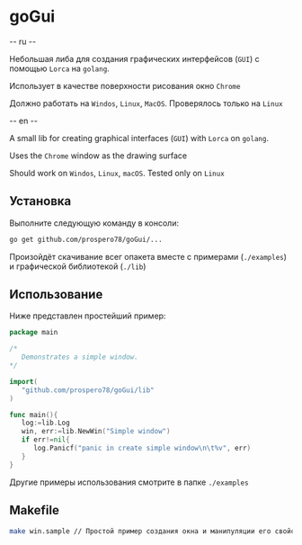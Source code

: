 # goGui

-- ru --

Небольшая либа для создания графических интерфейсов (`GUI`) с помощью `Lorca` на `golang`.

Использует в качестве поверхности рисования окно `Chrome`

Должно работать на `Windos`, `Linux`, `MacOS`. Проверялось только на `Linux`

-- en --

A small lib for creating graphical interfaces (`GUI`) with `Lorca` on `golang`.

Uses the `Chrome` window as the drawing surface

Should work on `Windos`, `Linux`, `macOS`. Tested only on `Linux`

## Установка

Выполните следующую команду в консоли:

```bash
go get github.com/prospero78/goGui/...
```

Произойдёт скачивание всег опакета вместе с примерами (`./examples`) и графической библиотекой (`./lib`)

## Использование

Ниже представлен простейший пример:

```go
package main

/*
   Demonstrates a simple window.
*/

import(
   "github.com/prospero78/goGui/lib"
)

func main(){
   log:=lib.Log
   win, err:=lib.NewWin("Simple window")
   if err!=nil{
      log.Panicf("panic in create simple window\n\t%v", err)
   }
}
```

Другие примеры использования смотрите в папке `./examples`

## Makefile

```bash
make win.sample // Простой пример создания окна и манипуляции его свойствами.
```
